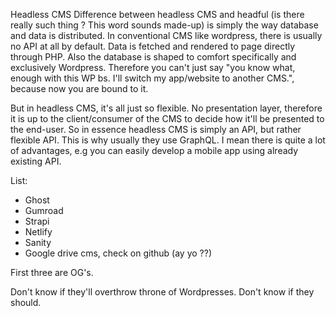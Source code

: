 Headless CMS
Difference between headless CMS and headful (is there really such thing ? This word sounds made-up) is simply the way database and data is distributed. In conventional CMS like wordpress, there is usually no API at all by default. Data is fetched and rendered to page directly through PHP. Also the database is shaped to comfort specifically and exclusively Wordpress. Therefore you can't just say "you know what, enough with this WP bs. I'll switch my app/website to another CMS.", because now you are bound to it. 

But in headless CMS, it's all just so flexible. No presentation layer, therefore it is up to the client/consumer of the CMS to decide how it'll be presented to the end-user. So in essence headless CMS is simply an API, but rather flexible API. This is why usually they use GraphQL. I mean there is quite a lot of advantages, e.g you can easily develop a mobile app using already existing API. 



List:

- Ghost
- Gumroad
- Strapi
- Netlify
- Sanity
- Google drive cms, check on github (ay yo ??)

First three are OG's.

Don't know if they'll overthrow throne of Wordpresses. Don't know if they should. 

